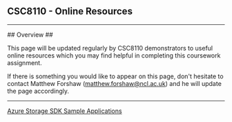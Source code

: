 ## CSC8110 - Online Resources #

---

<a name="Overview" />
## Overview ##

This page will be updated regularly by CSC8110 demonstrators to useful online resources which you may find helpful in completing this coursework assignment.

If there is something you would like to appear on this page, don't hesitate to contact Matthew Forshaw (matthew.forshaw@ncl.ac.uk) and he will update the page accordingly.

---

[Azure Storage SDK Sample Applications](https://github.com/Azure/azure-storage-java/tree/master/microsoft-azure-storage-samples)
